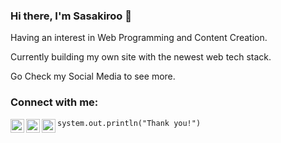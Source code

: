 ### Hi there, I'm Sasakiroo 👋

Having an interest in Web Programming and Content Creation.

Currently building my own site with the newest web tech stack.

Go Check my Social Media to see more.

### Connect with me:

[<img align="left" alt="sasakiroo | Instagram" width="22px" src="https://cdn.jsdelivr.net/npm/simple-icons@v3/icons/instagram.svg" />][instagram]
[<img align="left" alt="sasakiroo | Youtube" width="22px" src="https://cdn.jsdelivr.net/npm/simple-icons@v3/icons/youtube.svg" />][youtube]
[<img align="left" alt="sasakiroo | Tiktok" width="22px" src="https://cdn.jsdelivr.net/npm/simple-icons@v3/icons/tiktok.svg" />][tiktok]


[youtube]: https://www.youtube.com/channel/UCze-cYXPTvZtiKSaJ0BR5Yg
[instagram]: https://instagram.com/sasakiroo___
[tiktok]: tiktok.com/@boringcodes

```system.out.println("Thank you!")```

